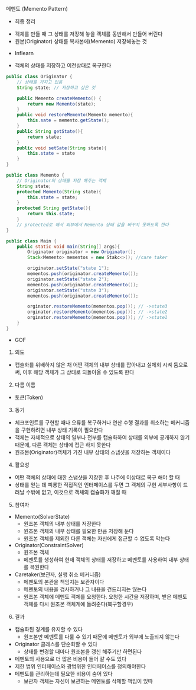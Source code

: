 메멘토 (Memento Pattern)
* 최종 정리
- 객체를 만들 때 그 상태를 저장해 놓을 객체를 동반해서 만들어 버린다
- 원본(Originator) 상태를 복사본에(Memento) 저장해놓는 것

* Inflearn
- 객체의 상태를 저장하고 이전상태로 복구한다
```java
public class Originator {
    // 상태를 가지고 있음
    String state; // 저장하고 싶은 것

    public Memento createMemento() {
        return new Memento(state);
    }
    public void restoreMemento(Memento memento){
        this.sate = memento.getState();
    }
    public String getState(){
        return state;
    }
    public void setSate(String state){
        this.state = state
    }
}

public class Memento {
    // Originator의 상태를 저장 해주는 객체
    String state;
    protected Memento(String state){
        this.state = state;
    }
    protected String getState(){
        return this.state;
    }
    // protected로 해서 외부에서 Memento 상태 값을 바꾸지 못하도록 한다
}

public class Main {
    public static void main(String[] args){
        Originator originator = new Originator();
        Stack<Memento> mementos = new Stakc<>(); //care taker

        originator.setState("state 1");
        mementos.push(originator.createMemento());
        originator.setState("state 2");
        mementos.push(originator.createMemento());
        originator.setState("state 3");
        mementos.push(originator.createMemento());

        orginator.restoreMemento(mementos.pop()); // ->state3
        orginator.restoreMemento(mementos.pop()); // ->state2
        orginator.restoreMemento(mementos.pop()); // ->state1
    }
}
```

* GOF
1. 의도 
- 캡슐화를 위배하지 않은 채 어떤 객체의 내부 상태를 잡아내고 실체회 시켜 둠으로써, 이후 해당 객체가 그 상태로 되돌아올 수 있도록 한다

2. 다름 이름
- 토큰(Token)

3. 동기
- 체크포인트를 구현할 때나 오류를 복구하거나 연산 수행 결과를 취소하는 메커니즘을 구현하려면 내부 상태 기록이 필요한다
- 객체는 자체적으로 상태의 일부나 전부를 캡슐화하여 상태를 외부에 공개하지 않기 때문에, 다른 객체는 상태에 접근 하지 못한다
- 원조본(Originator)객체가 가진 내부 상태의 스냅샷을 저장하는 객체이다

4. 활요성
- 어떤 객체의 상태에 대한 스냅샷을 저장한 후 나주에 이상태로 복구 해야 할 때
- 상태를 얻는 데 피룡한 직접적인 인터페이스를 두면 그 객체의 구현 세부사항이 드러날 수밖에 없고, 이것으로 객체의 캡슐화가 깨질 때

5. 참여자
- Memento(SolverState)
    - 원조본 객체의 내부 상태를 저장한다
    - 원조본 객체의 내부 상태를 필요한 만큼 저장해 둔다
    - 원조본 객체를 제외한 다른 객체는 자신에게 접근할 수 없도록 막는다
- Originator(ConstraintSolver)
    - 원조본 객체
    - 메멘토를 생성하여 현재 객체의 상태를 저장하고 메멘토를 사용하여 내부 상태를 복원한다
- Caretaker(보관자, 실행 취소 메커니즘)
    - 메멘토의 본관을 책임지는 보관자이다
    - 메멘토의 내용을 검사하거나 그 내용을 건드리지는 않는다
    - 원조본 객체에 메멘토 객체를 요청한다. 요청한 시간을 저장하며, 받은 메멘토 객체를 다시 원조본 객체게에 돌려준다(복구할경우)

6. 결과
- 캡슐화된 경계를 유지할 수 있다
    - 원조본만 메멘토를 다룰 수 있기 때문에 메멘토가 외부에 노출되지 않는다
- Originator 클래스를 단순화할 수 있다
    - 상태를 변경할 때마다 원조본을 갱신 해주기만 하면된다
- 메멘토의 사용으로 더 많은 비용이 들어 갈 수도 있다
- 제한 범위 인터페이스와 광범위한 인터페이스를 정의해야한다
- 메멘토를 관리하는데 필요한 비용이 숨어 있다
    - 보관자 객체는 자신이 보관하는 메멘토를 삭제할 책임이 있따